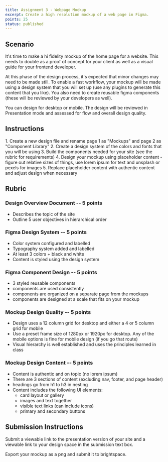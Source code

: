 ```yaml
---
title: Assignment 3 - Webpage Mockup
excerpt: Create a high resolution mockup of a web page in Figma.
points: 25
status: published
---
```


<h2 id="scenario">Scenario</h2>

It's time to make a hi fidelity mockup of the home page for a website. This needs to double as a proof of concept for your client as well as a visual guide for your frontend developer.

At this phase of the design process, it's expected that minor changes may need to be made still. To enable a fast workflow, your mockup will be made using a design system that you will set up (use any plugins to generate this content that you like). You also need to create reusable figma components (these will be reviewed by your developers as well).

You can design for desktop or mobile. The design will be reviewed in Presentation mode and assessed for flow and overall design quality.

<h2 id="instructions">Instructions</h2>
1. Create a new design file and rename page 1 as "Mockups" and page 2 as "Component Library"
2. Create a design system of the colors and fonts that you will be using
3. Build the components needed for your site (see the rubric for requirements)
4. Design your mockup using placeholder content
  - figure out relative sizes of things, use lorem ipsum for text and unsplash or pexels for images
5. Replace placeholder content with authentic content and adjust design when necessary

<h2 id="rubric">Rubric</h2>

### Design Overview Document -- 5 points

- Describes the topic of the site
- Outline 5 user objectives in hierarchical order

### Figma Design System -- 5 points

- Color system configured and labelled
- Typography system added and labelled
- At least 3 colors + black and white
- Content is styled using the design system

### Figma Component Design -- 5 points

- 3 styled reusable components
- components are used consistently
- components are organized on a separate page from the mockups
- components are designed at a scale that fits on your mockup

### Mockup Design Quality -- 5 points

- Design uses a 12 column grid for desktop and either a 4 or 5 column grid for mobile
- Use a preset frame size of 1280px or 1920px for desktop. Any of the mobile options is fine for mobile design (if you go that route)
- Visual hierarchy is well established and uses the principles learned in class

### Mockup Design Content -- 5 points

- Content is authentic and on topic (no lorem ipsum)
- There are 3 sections of content (excluding nav, footer, and page header)
- headings go from h1 to h3 in nesting
- Content includes the following UI elements:
  - card layout or gallery
  - images and text together
  - visible text links (can include icons)
  - primary and secondary buttons

<h2 id="submission-instructions">Submission Instructions</h2>

Submit a viewable link to the presentation version of your site and a viewable link to your design space in the submission text box.

Export your mockup as a png and submit it to brightspace.
